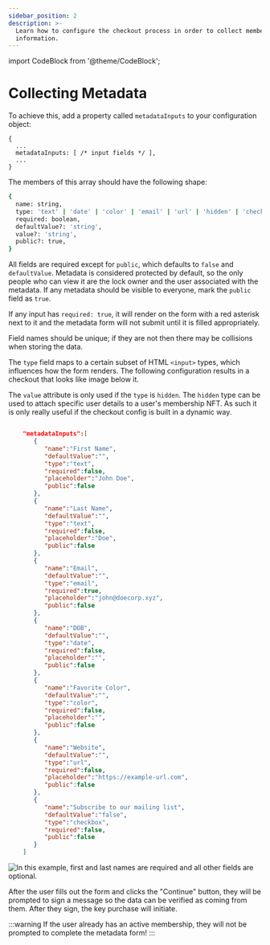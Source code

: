 ```yaml
---
sidebar_position: 2
description: >-
  Learn how to configure the checkout process in order to collect members
  information.
---
```


import CodeBlock from '@theme/CodeBlock';

# Collecting Metadata

To achieve this, add a property called `metadataInputs` to your configuration object:

```text
{
  ...
  metadataInputs: [ /* input fields */ ],
  ...
}
```

The members of this array should have the following shape:

```bash
{
  name: string,
  type: 'text' | 'date' | 'color' | 'email' | 'url' | 'hidden' | 'checkbox',
  required: boolean,
  defaultValue?: 'string',
  value?: 'string',
  public?: true,
}
```

All fields are required except for `public`, which defaults to `false` and
`defaultValue`. Metadata is considered protected by default, so the only people
who can view it are the lock owner and the user associated with the metadata. If
any metadata should be visible to everyone, mark the `public` field as `true`.

If any input has `required: true`, it will render on the form with a red asterisk
next to it and the metadata form will not submit until it is filled appropriately.

Field names should be unique; if they are not then there may be collisions when
storing the data.

The `type` field maps to a certain subset of HTML `<input>` types, which
influences how the form renders. The following configuration results in a
checkout that looks like image below it.

The `value` attribute is only used if the `type` is `hidden`. The `hidden` type can
be used to attach specific user details to a user's membership NFT. As such it is
only really useful if the checkout config is built in a dynamic way.

```json

    "metadataInputs":[
       {
          "name":"First Name",
          "defaultValue":"",
          "type":"text",
          "required":false,
          "placeholder":"John Doe",
          "public":false
       },
       {
          "name":"Last Name",
          "defaultValue":"",
          "type":"text",
          "required":false,
          "placeholder":"Doe",
          "public":false
       },
       {
          "name":"Email",
          "defaultValue":"",
          "type":"email",
          "required":true,
          "placeholder":"john@doecorp.xyz",
          "public":false
       },
       {
          "name":"DOB",
          "defaultValue":"",
          "type":"date",
          "required":false,
          "placeholder":"",
          "public":false
       },
       {
          "name":"Favorite Color",
          "defaultValue":"",
          "type":"color",
          "required":false,
          "placeholder":"",
          "public":false
       },
       {
          "name":"Website",
          "defaultValue":"",
          "type":"url",
          "required":false,
          "placeholder":"https://example-url.com",
          "public":false
       },
       {
          "name":"Subscribe to our mailing list",
          "defaultValue":"false",
          "type":"checkbox",
          "required":false,
          "public":false
       }
    ]
```

<img alt="In this example, first and last names are required and all other fields are optional." class="half-width" src="/img/tools/checkout/collecting-metadata.gif" />

After the user fills out the form and clicks the "Continue" button, they will be prompted to sign a message so the data can be verified as coming from them. After they sign, the key purchase will initiate.

:::warning
If the user already has an active membership, they will not be prompted to
complete the metadata form!
:::
